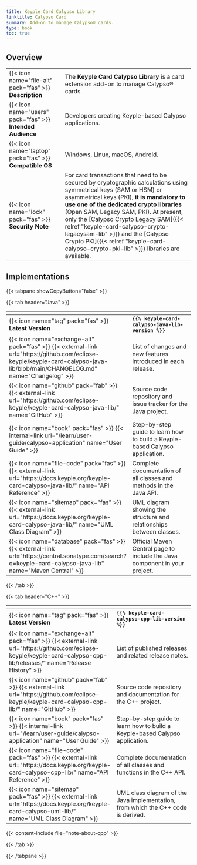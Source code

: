 ```yaml
---
title: Keyple Card Calypso Library
linktitle: Calypso Card
summary: Add-on to manage Calypso® cards.
type: book
toc: true
---
```

<style>
table th:nth-child(1) {
  width: 13rem;
}
</style>

## Overview

|                                                            |                                                                                                                                                                                                                                                                                                                                                                                                                                                                  |
|------------------------------------------------------------|------------------------------------------------------------------------------------------------------------------------------------------------------------------------------------------------------------------------------------------------------------------------------------------------------------------------------------------------------------------------------------------------------------------------------------------------------------------|
| {{< icon name="file-alt" pack="fas" >}} **Description**    | The **Keyple Card Calypso Library** is a card extension add-on to manage Calypso® cards.                                                                                                                                                                                                                                                                                                                                                                         |
| {{< icon name="users" pack="fas" >}} **Intended Audience** | Developers creating Keyple-based Calypso applications.                                                                                                                                                                                                                                                                                                                                                                                                           |
| {{< icon name="laptop" pack="fas" >}} **Compatible OS**    | Windows, Linux, macOS, Android.                                                                                                                                                                                                                                                                                                                                                                                                                                  |
| {{< icon name="lock" pack="fas" >}} **Security Note**      | For card transactions that need to be secured by cryptographic calculations using symmetrical keys (SAM or HSM) or asymmetrical keys (PKI), **it is mandatory to use one of the dedicated crypto libraries** (Open SAM, Legacy SAM, PKI). At present, only the [Calypso Crypto Legacy SAM]({{< relref "keyple-card-calypso-crypto-legacysam-lib" >}}) and the [Calypso Crypto PKI]({{< relref "keyple-card-calypso-crypto-pki-lib" >}}) libraries are available. |

## Implementations

{{< tabpane showCopyButton="false" >}}

{{< tab header="Java" >}}

<table>
<thead><tr><th></th><th></th></tr></thead>
<tbody>
  <tr>
    <td>{{< icon name="tag" pack="fas" >}} <strong>Latest Version</strong></td>
    <td><strong><code>{{% keyple-card-calypso-java-lib-version %}}</code></strong></td>
  </tr>
  <tr>
    <td>{{< icon name="exchange-alt" pack="fas" >}} {{< external-link url="https://github.com/eclipse-keyple/keyple-card-calypso-java-lib/blob/main/CHANGELOG.md" name="Changelog" >}}</td>
    <td>List of changes and new features introduced in each release.</td>
  </tr>
  <tr>
    <td>{{< icon name="github" pack="fab" >}} {{< external-link url="https://github.com/eclipse-keyple/keyple-card-calypso-java-lib/" name="GitHub" >}}</td>
    <td>Source code repository and issue tracker for the Java project.</td>
  </tr>
  <tr>
    <td>{{< icon name="book" pack="fas" >}} {{< internal-link url="/learn/user-guide/calypso-application" name="User Guide" >}}</td>
    <td>Step-by-step guide to learn how to build a Keyple-based Calypso application.</td>
  </tr>
  <tr>
    <td>{{< icon name="file-code" pack="fas" >}} {{< external-link url="https://docs.keyple.org/keyple-card-calypso-java-lib/" name="API Reference" >}}</td>
    <td>Complete documentation of all classes and methods in the Java API.</td>
  </tr>
  <tr>
    <td>{{< icon name="sitemap" pack="fas" >}} {{< external-link url="https://docs.keyple.org/keyple-card-calypso-java-lib/" name="UML Class Diagram" >}}</td>
    <td>UML diagram showing the structure and relationships between classes.</td>
  </tr>
  <tr>
    <td>{{< icon name="database" pack="fas" >}} {{< external-link url="https://central.sonatype.com/search?q=keyple-card-calypso-java-lib" name="Maven Central" >}}</td>
    <td>Official Maven Central page to include the Java component in your project.</td>
  </tr>
</tbody>
</table>

{{< /tab >}}

{{< tab header="C++" >}}

<table>
<thead><tr><th></th><th></th></tr></thead>
<tbody>
  <tr>
    <td>{{< icon name="tag" pack="fas" >}} <strong>Latest Version</strong></td>
    <td><strong><code>{{% keyple-card-calypso-cpp-lib-version %}}</code></strong></td>
  </tr>
  <tr>
    <td>{{< icon name="exchange-alt" pack="fas" >}} {{< external-link url="https://github.com/eclipse-keyple/keyple-card-calypso-cpp-lib/releases/" name="Release History" >}}</td>
    <td>List of published releases and related release notes.</td>
  </tr>
  <tr>
    <td>{{< icon name="github" pack="fab" >}} {{< external-link url="https://github.com/eclipse-keyple/keyple-card-calypso-cpp-lib/" name="GitHub" >}}</td>
    <td>Source code repository and documentation for the C++ project.</td>
  </tr>
  <tr>
    <td>{{< icon name="book" pack="fas" >}} {{< internal-link url="/learn/user-guide/calypso-application" name="User Guide" >}}</td>
    <td>Step-by-step guide to learn how to build a Keyple-based Calypso application.</td>
  </tr>
  <tr>
    <td>{{< icon name="file-code" pack="fas" >}} {{< external-link url="https://docs.keyple.org/keyple-card-calypso-cpp-lib/" name="API Reference" >}}</td>
    <td>Complete documentation of all classes and functions in the C++ API.</td>
  </tr>
  <tr>
    <td>{{< icon name="sitemap" pack="fas" >}} {{< external-link url="https://docs.keyple.org/keyple-card-calypso-uml-lib/" name="UML Class Diagram" >}}</td>
    <td>UML class diagram of the Java implementation, from which the C++ code is derived.</td>
  </tr>
</tbody>
</table>

{{< content-include file="note-about-cpp" >}}

{{< /tab >}}

{{< /tabpane >}}